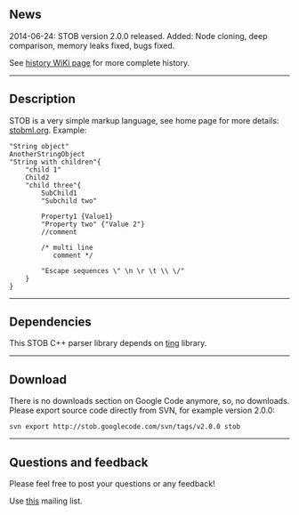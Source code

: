 ## News ##
2014-06-24: STOB version 2.0.0 released. Added: Node cloning, deep comparison, memory leaks fixed, bugs fixed.

See [history WiKi page](ProjectHistory.md) for more complete history.


---

## Description ##
STOB is a very simple markup language, see home page for more details: [stobml.org](http://stobml.org). Example:
```
"String object"
AnotherStringObject
"String with children"{
	"child 1"
	Child2
	"child three"{
		SubChild1
		"Subchild two"

		Property1 {Value1}
		"Property two" {"Value 2"}
		//comment

		/* multi line
		   comment */

		"Escape sequences \" \n \r \t \\ \/"
	}
}
```


---

## Dependencies ##
This STOB C++ parser library depends on [ting](http://ting.googlecode.com) library.


---

## Download ##
There is no downloads section on Google Code anymore, so, no downloads.
Please export source code directly from SVN, for example version 2.0.0:
```
svn export http://stob.googlecode.com/svn/tags/v2.0.0 stob
```


---

## Questions and feedback ##
Please feel free to post your questions or any feedback!

Use [this](http://groups.google.com/group/libstob) mailing list.
